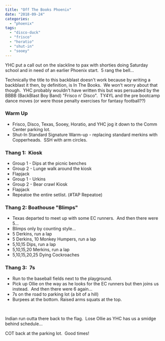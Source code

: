 ```yaml
---
title: "Off The Books Phoenix"
date: "2018-09-24"
categories: 
  - "phoenix"
tags: 
  - "disco-duck"
  - "frisco"
  - "horatio"
  - "shut-in"
  - "sooey"
---
```


YHC put a call out on the slackline to pax with shorties doing Saturday school and in need of an earlier Phoenix start.  5 rang the bell...

Technically the title to this backblast doesn't work because by writing a backblast it then, by definition, is In The Books.  We won't worry about that though.  YHC probably wouldn't have written this but was persuaded by the BBBB (BackBlast Boy Band) "Frisco n' Disco".  TY4YL and the pre bootcamp dance moves (or were those penalty exercises for fantasy football??)

### Warm Up

- Frisco, Disco, Texas, Sooey, Horatio, and YHC jog it down to the Comm Center parking lot.
- Shut-In Standard Signature Warm-up - replacing standard merkins with Copperheads.  SSH with arm circles.

### Thang 1:  Kiosk

- Group 1 - Dips at the picnic benches
- Group 2 - Lunge walk around the kiosk
- Flapjack
- Group 1 - Urkins
- Group 2 - Bear crawl Kiosk
- Flapjack
- Repeatoe the entire setlist. (#TAP Repeatoe)

### Thang 2: Boathouse "Blimps"

- Texas departed to meet up with some EC runners.  And then there were 5...
- Blimps only by counting style...
- 5 Derkins, run a lap
- 5 Derkins, 10 Monkey Humpers, run a lap
- 5,10,15 Dips, run a lap
- 5,10,15,20 Merkins, run a lap
- 5,10,15,20,25 Dying Cockroaches

### Thang 3:  7s

- Run to the baseball fields next to the playground.
- Pick up Ollie on the way as he looks for the EC runners but then joins us instead.  And then there were 6 again...
- 7s on the road to parking lot (a bit of a hill)
- Burpees at the bottom. Raised arms squats at the top.

 

Indian run outta there back to the flag.  Lose Ollie as YHC has us a smidge behind schedule...

COT back at the parking lot.  Good times!
